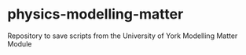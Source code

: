 # physics-modelling-matter
Repository to save scripts from the University of York Modelling Matter Module
